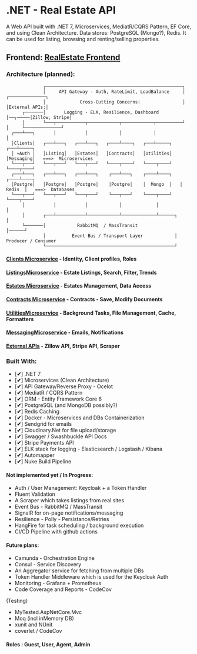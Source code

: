 # .NET - Real Estate API
A Web API built with .NET 7, Microservices, MediatR/CQRS Pattern, EF Core, and using Clean Architecture. Data stores: PostgreSQL (Mongo?), Redis.
It can be used for listing, browsing and renting/selling properties. 

## Frontend: [RealEstate Frontend](https://github.com/ivaaak/RealEstate-Frontend)
### Architecture (planned):


                  ┌────────────────────────────────────────────────────┐
                  │     API Gateway - Auth, RateLimit, LoadBalance     │        ┌──────────────┐
                  │             Cross-Cutting Concerns:                │        │External APIs:│  
          ┌───────│       Logging - ELK, Resilience, Dashboard         │──┐─────│Zillow, Stripe│
          │       └───┬───────────┬────────────┬────────────┬──────────┘  │     └──────────────┘
      ┌───┴───┐       │           │            │            │             │        
      │Clients│   ┌───┴───┐   ┌───┴───┐   ┌────┴────┐   ┌───┴─────┐   ┌───┴─────┐ 
      │ +Auth │   │Listing│   │Estates│   │Contracts│   │Utilities│   │Messaging│   ===>  Microservices
      └───┬───┘   └───┬───┘   └───┬───┘   └────┬────┘   └────┬────┘   └────┬────┘
      ┌───┴───┐   ┌───┴───┐   ┌───┴───┐    ┌───┴───┐    ┌────┴────┐   ┌────┴────┐  
      │Postgre│   │Postgre│   │Postgre│    │Postgre│    │  Mongo  │   │  Redis  │   ===>  Databases
      └───┬───┘   └───┬───┘   └───┬───┘    └───┬───┘    └────┬────┘   └────┬────┘
          │           │           │            │             │             │          
          │       ┌───┴───────────┴────────────┴─────────────┴──────┐      │
          └───────│            RabbitMQ  / MassTransit              │──────┘  
                  │          Event Bus / Transport Layer            │  Producer / Consumer
                  └─────────────────────────────────────────────────┘

#### [Clients Microservice](https://github.com/ivaaak/.NET-RealEstate/tree/main/Microservices/ClientsMicroservice) - Identity, Client profiles, Roles

#### [ListingsMicroservice](https://github.com/ivaaak/.NET-RealEstate/tree/main/Microservices/ListingsMicroservice) - Estate Listings, Search, Filter, Trends

#### [Estates Microservice](https://github.com/ivaaak/.NET-RealEstate/tree/main/Microservices/EstatesMicroservice) - Estates Management, Data Access

#### [Contracts Microservice](https://github.com/ivaaak/.NET-RealEstate/tree/main/Microservices/ContractsMicroservice) -  Contracts - Save, Modify Documents

#### [UtilitiesMicroservice](https://github.com/ivaaak/.NET-RealEstate/tree/main/Microservices/UtilitiesMicroservice) - Background Tasks, File Management, Cache, Formatters

#### [MessagingMicroservice](https://github.com/ivaaak/.NET-RealEstate/tree/main/Microservices/MessagingMicroservice) - Emails, Notifications 

#### [External APIs](https://github.com/ivaaak/.NET-RealEstate/tree/main/Microservices/ExternalAPIsMicroservice) - Zillow API, Stripe API, Scraper


### Built With:
- [**✔**]  .NET  7 
-  [**✔**]  Microservices (Clean Architecture)
-  [**✔**]  API Gateway/Reverse Proxy - Ocelot
-  [**✔**]  MediatR / CQRS Pattern
-  [**✔**]  ORM - Entity Framework Core 6
-  [**✔**]  PostgreSQL (and MongoDB possibly?)
-  [**✔**]  Redis Caching
-  [**✔**]  Docker - Microservices and DBs Containerization
-  [**✔**]  Sendgrid for emails
-  [**✔**]  Cloudinary.Net for file upload/storage
-  [**✔**]  Swagger / Swashbuckle API Docs
-  [**✔**]  Stripe Payments API
-  [**✔**]  ELK stack for logging - Elasticsearch / Logstash / Kibana
-  [**✔**]  Automapper
-  [**✔**]  Nuke Build Pipeline

#### Not implemented yet / In Progress:
-  Auth / User Management:  Keycloak + a Token Handler
-  Fluent Validation
-  A Scraper which takes listings from real sites
-  Event Bus - RabbitMQ / MassTransit
-  SignalR for on-page notifications/messaging
-  Resilience - Polly - Persistance/Retries
-  HangFire for task scheduling / background execution
-  CI/CD Pipeline with github actions

#### Future plans:
-  Camunda - Orchestration Engine
-  Consul - Service Discovery
-  An Aggregator service for fetching from multiple DBs
-  Token Handler Middleware which is used for the Keycloak Auth
-  Monitoring -  Grafana + Prometheus
-  Code Coverage and Reports - CodeCov

(Testing)
- MyTested.AspNetCore.Mvc 
- Moq (incl inMemory DB)
- xunit and NUnit
- coverlet / CodeCov

#### Roles :  Guest, User, Agent, Admin

